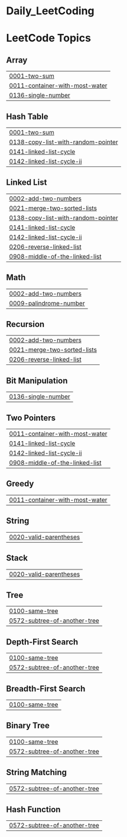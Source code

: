 # Daily_LeetCoding
<!---LeetCode Topics Start-->
# LeetCode Topics
## Array
|  |
| ------- |
| [0001-two-sum](https://github.com/Raza11220/Daily_LeetCoding/tree/master/0001-two-sum) |
| [0011-container-with-most-water](https://github.com/Raza11220/Daily_LeetCoding/tree/master/0011-container-with-most-water) |
| [0136-single-number](https://github.com/Raza11220/Daily_LeetCoding/tree/master/0136-single-number) |
## Hash Table
|  |
| ------- |
| [0001-two-sum](https://github.com/Raza11220/Daily_LeetCoding/tree/master/0001-two-sum) |
| [0138-copy-list-with-random-pointer](https://github.com/Raza11220/Daily_LeetCoding/tree/master/0138-copy-list-with-random-pointer) |
| [0141-linked-list-cycle](https://github.com/Raza11220/Daily_LeetCoding/tree/master/0141-linked-list-cycle) |
| [0142-linked-list-cycle-ii](https://github.com/Raza11220/Daily_LeetCoding/tree/master/0142-linked-list-cycle-ii) |
## Linked List
|  |
| ------- |
| [0002-add-two-numbers](https://github.com/Raza11220/Daily_LeetCoding/tree/master/0002-add-two-numbers) |
| [0021-merge-two-sorted-lists](https://github.com/Raza11220/Daily_LeetCoding/tree/master/0021-merge-two-sorted-lists) |
| [0138-copy-list-with-random-pointer](https://github.com/Raza11220/Daily_LeetCoding/tree/master/0138-copy-list-with-random-pointer) |
| [0141-linked-list-cycle](https://github.com/Raza11220/Daily_LeetCoding/tree/master/0141-linked-list-cycle) |
| [0142-linked-list-cycle-ii](https://github.com/Raza11220/Daily_LeetCoding/tree/master/0142-linked-list-cycle-ii) |
| [0206-reverse-linked-list](https://github.com/Raza11220/Daily_LeetCoding/tree/master/0206-reverse-linked-list) |
| [0908-middle-of-the-linked-list](https://github.com/Raza11220/Daily_LeetCoding/tree/master/0908-middle-of-the-linked-list) |
## Math
|  |
| ------- |
| [0002-add-two-numbers](https://github.com/Raza11220/Daily_LeetCoding/tree/master/0002-add-two-numbers) |
| [0009-palindrome-number](https://github.com/Raza11220/Daily_LeetCoding/tree/master/0009-palindrome-number) |
## Recursion
|  |
| ------- |
| [0002-add-two-numbers](https://github.com/Raza11220/Daily_LeetCoding/tree/master/0002-add-two-numbers) |
| [0021-merge-two-sorted-lists](https://github.com/Raza11220/Daily_LeetCoding/tree/master/0021-merge-two-sorted-lists) |
| [0206-reverse-linked-list](https://github.com/Raza11220/Daily_LeetCoding/tree/master/0206-reverse-linked-list) |
## Bit Manipulation
|  |
| ------- |
| [0136-single-number](https://github.com/Raza11220/Daily_LeetCoding/tree/master/0136-single-number) |
## Two Pointers
|  |
| ------- |
| [0011-container-with-most-water](https://github.com/Raza11220/Daily_LeetCoding/tree/master/0011-container-with-most-water) |
| [0141-linked-list-cycle](https://github.com/Raza11220/Daily_LeetCoding/tree/master/0141-linked-list-cycle) |
| [0142-linked-list-cycle-ii](https://github.com/Raza11220/Daily_LeetCoding/tree/master/0142-linked-list-cycle-ii) |
| [0908-middle-of-the-linked-list](https://github.com/Raza11220/Daily_LeetCoding/tree/master/0908-middle-of-the-linked-list) |
## Greedy
|  |
| ------- |
| [0011-container-with-most-water](https://github.com/Raza11220/Daily_LeetCoding/tree/master/0011-container-with-most-water) |
## String
|  |
| ------- |
| [0020-valid-parentheses](https://github.com/Raza11220/Daily_LeetCoding/tree/master/0020-valid-parentheses) |
## Stack
|  |
| ------- |
| [0020-valid-parentheses](https://github.com/Raza11220/Daily_LeetCoding/tree/master/0020-valid-parentheses) |
## Tree
|  |
| ------- |
| [0100-same-tree](https://github.com/Raza11220/Daily_LeetCoding/tree/master/0100-same-tree) |
| [0572-subtree-of-another-tree](https://github.com/Raza11220/Daily_LeetCoding/tree/master/0572-subtree-of-another-tree) |
## Depth-First Search
|  |
| ------- |
| [0100-same-tree](https://github.com/Raza11220/Daily_LeetCoding/tree/master/0100-same-tree) |
| [0572-subtree-of-another-tree](https://github.com/Raza11220/Daily_LeetCoding/tree/master/0572-subtree-of-another-tree) |
## Breadth-First Search
|  |
| ------- |
| [0100-same-tree](https://github.com/Raza11220/Daily_LeetCoding/tree/master/0100-same-tree) |
## Binary Tree
|  |
| ------- |
| [0100-same-tree](https://github.com/Raza11220/Daily_LeetCoding/tree/master/0100-same-tree) |
| [0572-subtree-of-another-tree](https://github.com/Raza11220/Daily_LeetCoding/tree/master/0572-subtree-of-another-tree) |
## String Matching
|  |
| ------- |
| [0572-subtree-of-another-tree](https://github.com/Raza11220/Daily_LeetCoding/tree/master/0572-subtree-of-another-tree) |
## Hash Function
|  |
| ------- |
| [0572-subtree-of-another-tree](https://github.com/Raza11220/Daily_LeetCoding/tree/master/0572-subtree-of-another-tree) |
<!---LeetCode Topics End-->